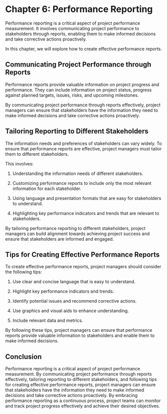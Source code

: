 Chapter 6: Performance Reporting
================================

Performance reporting is a critical aspect of project performance measurement. It involves communicating project performance to stakeholders through reports, enabling them to make informed decisions and take corrective actions proactively.

In this chapter, we will explore how to create effective performance reports.

Communicating Project Performance through Reports
-------------------------------------------------

Performance reports provide valuable information on project progress and performance. They can include information on project status, progress against planned targets, issues, risks, and upcoming milestones.

By communicating project performance through reports effectively, project managers can ensure that stakeholders have the information they need to make informed decisions and take corrective actions proactively.

Tailoring Reporting to Different Stakeholders
---------------------------------------------

The information needs and preferences of stakeholders can vary widely. To ensure that performance reports are effective, project managers must tailor them to different stakeholders.

This involves:

1. Understanding the information needs of different stakeholders.

2. Customizing performance reports to include only the most relevant information for each stakeholder.

3. Using language and presentation formats that are easy for stakeholders to understand.

4. Highlighting key performance indicators and trends that are relevant to stakeholders.

By tailoring performance reporting to different stakeholders, project managers can build alignment towards achieving project success and ensure that stakeholders are informed and engaged.

Tips for Creating Effective Performance Reports
-----------------------------------------------

To create effective performance reports, project managers should consider the following tips:

1. Use clear and concise language that is easy to understand.

2. Highlight key performance indicators and trends.

3. Identify potential issues and recommend corrective actions.

4. Use graphics and visual aids to enhance understanding.

5. Include relevant data and metrics.

By following these tips, project managers can ensure that performance reports provide valuable information to stakeholders and enable them to make informed decisions.

Conclusion
----------

Performance reporting is a critical aspect of project performance measurement. By communicating project performance through reports effectively, tailoring reporting to different stakeholders, and following tips for creating effective performance reports, project managers can ensure that stakeholders have the information they need to make informed decisions and take corrective actions proactively. By embracing performance reporting as a continuous process, project teams can monitor and track project progress effectively and achieve their desired objectives.
